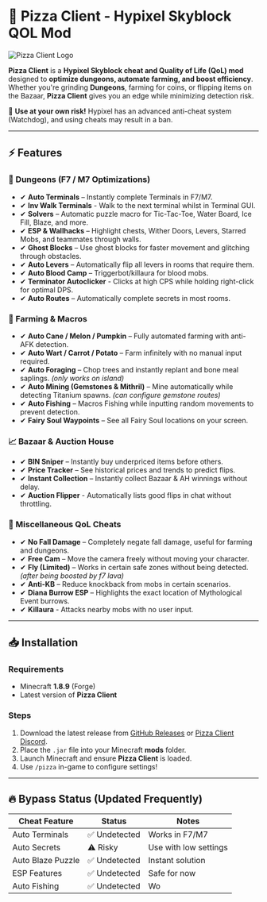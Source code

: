 # 🍕 Pizza Client - Hypixel Skyblock QOL Mod

![Pizza Client Logo](https://encrypted-tbn0.gstatic.com/images?q=tbn:ANd9GcRtFFQwQ3i7o1hyZNVGYbwtjl2D_RQf5mYLvQ&s)

**Pizza Client** is a **Hypixel Skyblock cheat and Quality of Life (QoL) mod** designed to **optimize dungeons, automate farming, and boost efficiency**. Whether you're grinding **Dungeons**, farming for coins, or flipping items on the Bazaar, **Pizza Client** gives you an edge while minimizing detection risk.

🚨 **Use at your own risk!** Hypixel has an advanced anti-cheat system (Watchdog), and using cheats may result in a ban.

---

## ⚡ Features

### 🏰 Dungeons (F7 / M7 Optimizations)
- ✔ **Auto Terminals** – Instantly complete Terminals in F7/M7.
- ✔ **Inv Walk Terminals** - Walk to the next terminal whilst in Terminal GUI.
- ✔ **Solvers** – Automatic puzzle macro for Tic-Tac-Toe, Water Board, Ice Fill, Blaze, and more.
- ✔ **ESP & Wallhacks** – Highlight chests, Wither Doors, Levers, Starred Mobs, and teammates through walls.
- ✔ **Ghost Blocks** – Use ghost blocks for faster movement and glitching through obstacles.
- ✔ **Auto Levers** – Automatically flip all levers in rooms that require them.
- ✔ **Auto Blood Camp** – Triggerbot/killaura for blood mobs.
- ✔ **Terminator Autoclicker** - Clicks at high CPS while holding right-click for optimal DPS.
- ✔ **Auto Routes** – Automatically complete secrets in most rooms.

### 🌾 Farming & Macros
- ✔ **Auto Cane / Melon / Pumpkin** – Fully automated farming with anti-AFK detection.
- ✔ **Auto Wart / Carrot / Potato** – Farm infinitely with no manual input required.
- ✔ **Auto Foraging** – Chop trees and instantly replant and bone meal saplings. *(only works on island)*
- ✔ **Auto Mining (Gemstones & Mithril)** – Mine automatically while detecting Titanium spawns. *(can configure gemstone routes)*
- ✔ **Auto Fishing** – Macros Fishing while inputting random movements to prevent detection.
- ✔ **Fairy Soul Waypoints** – See all Fairy Soul locations on your screen.

### 📈 Bazaar & Auction House
- ✔ **BIN Sniper** – Instantly buy underpriced items before others.
- ✔ **Price Tracker** – See historical prices and trends to predict flips.
- ✔ **Instant Collection** – Instantly collect Bazaar & AH winnings without delay.
- ✔ **Auction Flipper** - Automatically lists good flips in chat without throttling.

### 🏦 Miscellaneous QoL Cheats
- ✔ **No Fall Damage** – Completely negate fall damage, useful for farming and dungeons.
- ✔ **Free Cam** – Move the camera freely without moving your character.
- ✔ **Fly (Limited)** – Works in certain safe zones without being detected. *(after being boosted by f7 lava)*
- ✔ **Anti-KB** – Reduce knockback from mobs in certain scenarios.
- ✔ **Diana Burrow ESP** – Highlights the exact location of Mythological Event burrows.
- ✔ **Killaura** - Attacks nearby mobs with no user input.

---

## 📥 Installation

### Requirements
- Minecraft **1.8.9** (Forge)
- Latest version of **Pizza Client**

### Steps
1. Download the latest release from [GitHub Releases](https://github.com/pizza-client-release/v2.7.7/releases/tag/Loader) or [Pizza Client Discord](https://discord.gg/F2nJmajw).
2. Place the `.jar` file into your Minecraft **mods** folder.
3. Launch Minecraft and ensure **Pizza Client** is loaded.
4. Use `/pizza` in-game to configure settings!

---

## 🔥 Bypass Status (Updated Frequently)

| Cheat Feature        | Status        | Notes                       |
|----------------------|---------------|-----------------------------|
| Auto Terminals       | ✅ Undetected | Works in F7/M7              |
| Auto Secrets         | ⚠️ Risky      | Use with low settings       |
| Auto Blaze Puzzle    | ✅ Undetected | Instant solution            |
| ESP Features         | ✅ Undetected | Safe for now                |
| Auto Fishing         | ✅ Undetected | Wo

